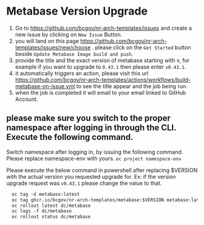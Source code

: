 # Metabase Version Upgrade
1. Go to https://github.com/bcgov/nr-arch-templates/issues and create a new issue by clicking on `New Issue` Button.
2. you will land on this page https://github.com/bcgov/nr-arch-templates/issues/new/choose . please click on the `Get Started` button beside `Update Metabase Image build and push`.
3. provide the title and the exact version of metabase starting with v, for example if you want to upgrade to `0.43.1` then please enter `v0.43.1`.
4. it automatically triggers an action, please visit this url https://github.com/bcgov/nr-arch-templates/actions/workflows/build-metabase-on-issue.yml to see the title appear and the job being run.
5. when the job is completed it will email to your email linked to GitHub Account.


## please make sure you switch to the proper namespace after logging in through the CLI. Execute the following command.

Switch namespace after logging in, by issuing the following command. Please replace namespace-env with yours.
`oc project namespace-env`

Please execute the below command in powershell after replacing $VERSION with the actual version you requested upgrade for. Ex: if the version upgrade request was `v0.43.1` please change the value to that.
```markdown
  oc tag -d metabase:latest
  oc tag ghcr.io/bcgov/nr-arch-templates/metabase:$VERSION metabase:latest
  oc rollout latest dc/metabase
  oc logs -f dc/metabase
  oc rollout status dc/metabase
```

